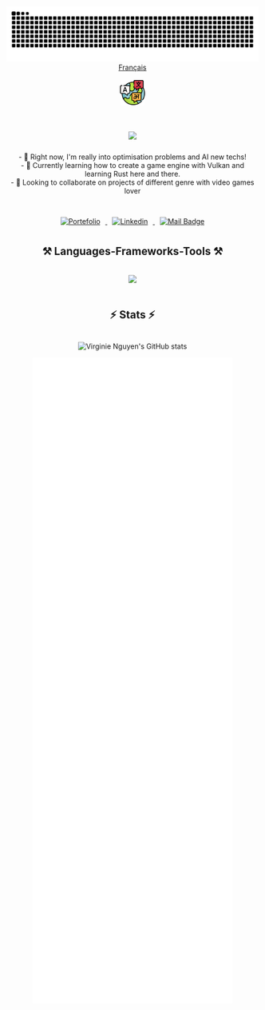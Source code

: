 <picture>
  <source media="(prefers-color-scheme: dark)" srcset="https://github.com/vngupro/vngupro/blob/snake/github-snake-dark.svg">
  <source media="(prefers-color-scheme: light)" srcset="https://github.com/vngupro/vngupro/blob/snake/github-snake.svg">
  <img alt="github-snake" src="https://github.com/vngupro/vngupro/blob/snake/github-snake.svg">
</picture>

<br>

<div align="center">
  <a href="https://github.com/vngupro/vngupro/blob/main/README_FR.md"><span>Français</span></a>
</div>

<br>

<div align="center">
    <img src="languages.png" width="50" height="50"/>
</div>

<h1 align="center">
    <img src="https://readme-typing-svg.herokuapp.com/?font=Righteous&color=20B34A&size=35&center=true&vCenter=true&width=500&height=70&duration=4000&lines=Hi+There!+👋;+I'm+Virginie+Nguyen!;" />
</h1>

<div align="center">
- 👀 Right now, I'm really into optimisation problems and AI new techs!<br>
- 🌱 Currently learning how to create a game engine with Vulkan and learning Rust here and there.<br>
- 💞️ Looking to collaborate on projects of different genre with video games lover<br>
</div>
<br><br>
<div align="center">
  <a href="https://virginienguyen.wixsite.com/portefolio">
    <img src="https://img.shields.io/badge/-Portefolio-900C3F?style=for-the-badge&logo=todoist&logoColor=white" alt="Portefolio" style="margin: 10px;">
  </a>
  <a href="https://www.linkedin.com/in/nguyenvirginie/">
    <img src="https://img.shields.io/badge/-Virginie_Nguyen-0e76a8?style=for-the-badge&logo=linkedin" alt="Linkedin" style="margin: 10px;">
  </a>
  <a href="mailto:vngu.pro@gmail.com">
    <img src="https://img.shields.io/badge/-Virginie_Nguyen-c0392b?style=for-the-badge&logo=gmail&logoColor=white" alt="Mail Badge" style="margin: 10px;">
  </a>
</div>

<h2 align="center">⚒️ Languages-Frameworks-Tools ⚒️</h2>
<br/>
<div align="center">
    <img src="https://skillicons.dev/icons?i=cpp,cs,python,unity,unreal,bash,github"/><br>
</div>
<br/>

<h2 align="center">⚡ Stats ⚡</h2>
<br>

<div align="center">
  <img alt="Virginie Nguyen's GitHub stats" src="https://github-readme-stats.vercel.app/api?username=vngupro&show_icons=true&rank_icon=github&theme=react"/>
</div>

<p align="center">
  <img src="/github-metrics.svg" alt="Metrics" width="400">
</p>
